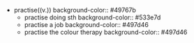 - practise((v.))
  background-color:: #49767b
	- practise doing sth
	  background-color:: #533e7d
	- practise a job
	  background-color:: #497d46
	- practise the colour therapy
	  background-color:: #497d46